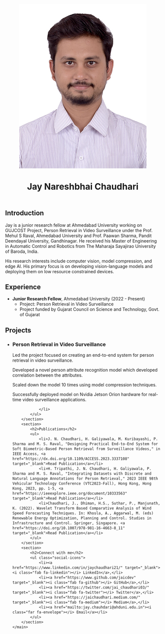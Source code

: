 <html lang="en">
<head>
    <meta charset="UTF-8">
    <meta name="viewport" content="width=device-width, initial-scale=1.0">
    <title>Jay Nareshbhai Chaudhari</title>
    <link rel="stylesheet" href="styles.css">
    <link rel="stylesheet" href="https://cdnjs.cloudflare.com/ajax/libs/font-awesome/5.15.4/css/all.min.css">
</head>
<body>
    <header>
        <div class="profile">
            <img src="DSC_1776_soft.jpg" alt="Profile Picture" class="profile-picture">
            <div>
                <h1>Jay Nareshbhai Chaudhari</h1>
            </div>
        </div>
    </header>
    <main>
        <section>
            <h2>Introduction</h2>
            <p>Jay is a junior research fellow at Ahmedabad University working on GUJCOST Project, Person Retrieval in Video Surveillance under the Prof. Mehul S Raval, Ahmedabad University and Prof. Paawan Sharma, Pandit Deendayal University, Gandhinagar. He received his Master of Engineering in Automatic Control and Robotics from The Maharaja Sayajirao University of Baroda, India.</p>
            <p>His research interests include computer vision, model compression, and edge AI. His primary focus is on developing vision-language models and deploying them on low resource constrained devices. </p>
        </section>
        <section>
            <h2>Experience</h2>
            <ul>
                <li><strong>Junior Research Fellow</strong>, Ahmedabad University (2022 - Present)
                    <ul>
                        <li>Project: Person Retrieval in Video Surveillance</li>
                      <li>Project funded by Gujarat Council on Science and Technology, Govt. of Gujarat</li>
                    </ul>
                </li>
            </ul>
        </section>
        <section>
            <h2>Projects</h2>
            <ul>
                <li>
                    <h3>Person Retrieval in Video Surveillance</h3>
                    <p>Led the project focused on creating an end-to-end system for person retrieval in video surveillance.</p>
                  <p>Developed a novel person attribute recognition model which developed correlation between the attributes.</p>
                  <p>Scaled down the model 10 times using model compression techniques. </p>
                    <p>Successfully deployed model on Nvidia Jetson Orion hardware for real-time video surveillance applications.</p>
                
                </li>
            </ul>
        </section>
        <section>
            <h2>Publications</h2>
            <ul>
                <li>J. N. Chaudhari, H. Galiyawala, M. Kuribayashi, P. Sharma and M. S. Raval, "Designing Practical End-to-End System for Soft Biometric-Based Person Retrieval from Surveillance Videos," in IEEE Access, <a href="https://dx.doi.org/10.1109/ACCESS.2023.3337108" target="_blank">Read Publication</a></li>
                <li>H. Tripathi, J. N. Chaudhari, H. Galiyawala, P. Sharma and M. S. Raval, "Integrating Datasets with Discrete and Natural Language Annotations for Person Retrieval," 2023 IEEE 98th Vehicular Technology Conference (VTC2023-Fall), Hong Kong, Hong Kong, 2023, pp. 1-5, <a href="https://ieeexplore.ieee.org/document/10333563" target="_blank">Read Publication</a></li>
                <li>Chaudhari, J., Dhiman, H.S., Suthar, P., Manjunath, K. (2022). Wavelet Transform Based Comparative Analysis of Wind Speed Forecasting Techniques. In: Khosla, A., Aggarwal, M. (eds) Renewable Energy Optimization, Planning and Control. Studies in Infrastructure and Control. Springer, Singapore. <a href="https://doi.org/10.1007/978-981-16-4663-8_11" target="_blank">Read Publication</a></li>
            </ul>
        </section>
        <section>
            <h2>Connect with me</h2>
            <ul class="social-icons">
                <li><a href="https://www.linkedin.com/in/jaychaudhari21/" target="_blank"><i class="fab fa-linkedin"></i> LinkedIn</a>,</li>
                <li><a href="https://www.github.com/jaicdev" target="_blank"><i class="fab fa-github"></i> GitHub</a>,</li>
                <li><a href="https://twitter.com/jai_chaudhari03/" target="_blank"><i class="fab fa-twitter"></i> Twitter</a>,</li>
                <li><a href="https://jaichaudhari.medium.com/" target="_blank"><i class="fab fa-medium"></i> Medium</a>,</li>
                <li><a href="mailto:jay.chauhdari@ahduni.edu.in"><i class="far fa-envelope"></i> Email</a></li>
            </ul>
        </section>
    </main>
</body>
</html>
